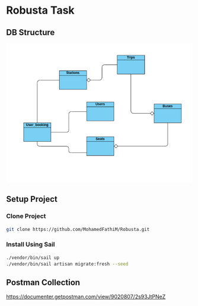# Robusta Task

## DB Structure

<div><img src="/public/Docs/db.png" alt="Data Structure Diagram"><div>

## Setup Project

### Clone Project

```sh
git clone https://github.com/MohamedFathiM/Robusta.git
```

### Install Using Sail

```sh
./vendor/bin/sail up
./vendor/bin/sail artisan migrate:fresh --seed
```

## Postman Collection

https://documenter.getpostman.com/view/9020807/2s93JtPNeZ
